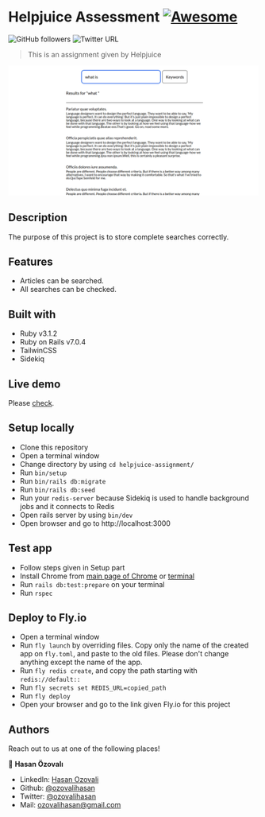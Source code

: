 # Helpjuice Assessment [![Awesome](https://cdn.rawgit.com/sindresorhus/awesome/d7305f38d29fed78fa85652e3a63e154dd8e8829/media/badge.svg)](https://github.com/ozovalihasan/helpjuice_assignment)

![GitHub followers](https://img.shields.io/github/followers/ozovalihasan?label=ozovalihasan&style=social)
![Twitter URL](https://img.shields.io/twitter/follow/ozovalihasan?label=Follow&style=social)

> This is an assignment given by Helpjuice

![whistle](./public/helpjuice-project.gif)

## Description

The purpose of this project is to store complete searches correctly.

## Features

- Articles can be searched.
- All searches can be checked.

## Built with

- Ruby v3.1.2
- Ruby on Rails v7.0.4
- TailwinCSS
- Sidekiq

## Live demo

Please [check](https://helpjuice-assignment.fly.dev/).

## Setup locally

- Clone this repository
- Open a terminal window
- Change directory by using `cd helpjuice-assignment/`
- Run `bin/setup`
- Run `bin/rails db:migrate`
- Run `bin/rails db:seed`
- Run your `redis-server` because Sidekiq is used to handle background jobs and it connects to Redis
- Open rails server by using `bin/dev`
- Open browser and go to http://localhost:3000

## Test app

- Follow steps given in Setup part
- Install Chrome from [main page of Chrome](https://www.google.com/chrome/) or [terminal](https://linuxize.com/post/how-to-install-google-chrome-web-browser-on-ubuntu-18-04/)
- Run `rails db:test:prepare` on your terminal
- Run `rspec`

## Deploy to Fly.io

- Open a terminal window
- Run `fly launch` by overriding files. Copy only the name of the created app on `fly.toml`, and paste to the old files. Please don't change anything except the name of the app.
- Run `fly redis create`, and copy the path starting with `redis://default::`
- Run `fly secrets set REDIS_URL=copied_path`
- Run `fly deploy`
- Open your browser and go to the link given Fly.io for this project

## Authors

Reach out to us at one of the following places!

👤 **Hasan Özovalı**

- LinkedIn: [Hasan Ozovali](https://www.linkedin.com/in/hasan-ozovali/)
- Github: [@ozovalihasan](https://github.com/ozovalihasan)
- Twitter: [@ozovalihasan](https://twitter.com/ozovalihasan)
- Mail: [ozovalihasan@gmail.com](ozovalihasan@gmail.com)
